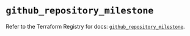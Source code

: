 # `github_repository_milestone`

Refer to the Terraform Registry for docs: [`github_repository_milestone`](https://registry.terraform.io/providers/integrations/github/6.7.5/docs/resources/repository_milestone).
